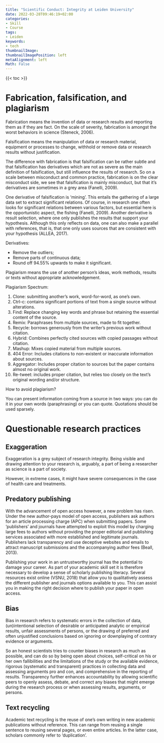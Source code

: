```yaml
---
title: "Scientific Conduct: Integrity at Leiden University"
date: 2022-03-28T09:46:19+02:00
categories:
- Skill
- Course
tags:
- Leiden
keywords:
- tech
thumbnailImage: 
thumbnailImagePosition: left
metaAlignment: left
Math: False
---
```

<!--more-->
{{< toc >}}
# Fabrication, falsification, and plagiarism
Fabrication means the invention of data or research results and reporting them as if they are fact. On the scale of severity, fabrication is amongst the worst behaviors in science (Steneck, 2006).

Falsification means the manipulation of data or research material, equipment or processes to change, withhold or remove data or research results without justification.

The difference with fabrication is that falsification can be rather subtle and that falsification has derivatives which are not as severe as the main definition of falsification, but still influence the results of research. So on a scale between misconduct and common practice, fabrication is on the clear misconduct side, we see that falsification is mainly misconduct, but that it’s derivatives are sometimes in a grey area (Fanelli, 2009).

One derivative of falsification is ‘mining’. This entails the gathering of a large data set to extract significant relations. Of course, in research one often looks for significant relations between various factors, but essential here is the opportunistic aspect, the fishing (Fanelli, 2009). Another derivative is result selection, where one only publishes the results that support your hypothesis. Although this only reflects on data, one can also make a parallel with references, that is, that one only uses sources that are consistent with your hypothesis (ALLEA, 2017).

Derivatives:
* Remove the outliers;
* Remove parts of continuous data;
* Round off 94.55% upwards to make it significant.

Plagiarism means the use of another person’s ideas, work methods, results or texts without appropriate acknowledgement.


Plagiarism Spectrum:

1. Clone: submitting another’s work, word-for-word, as one’s own.
2. Ctrl-c: contains significant portions of text from a single source without alterations.
3. Find: Replace changing key words and phrase but retaining the essential content of the source.
4. Remix: Paraphrases from multiple sources, made to fit together.
5. Recycle: borrows generously from the writer’s previous work without citation.
6. Hybrid: Combines perfectly cited sources with copied passages without citation.
7. Mashup: Mixes copied material from multiple sources.
8. 404 Error: Includes citations to non-existent or inaccurate information about sources.
9. Aggregator: Includes proper citation to sources but the paper contains almost no original work.
10. Re-tweet: includes proper citation, but relies too closely on the text’s original wording and/or structure.


How to avoid plagiarism?

You can present information coming from a source in two ways: you can do it in your own words (paraphrasing) or you can quote. Quotations should be used sparsely.

# Questionable research practices
## Exaggeration
Exaggeration is a grey subject of research integrity. Being visible and drawing attention to your research is, arguably, a part of being a researcher as science is a part of society.

However, in extreme cases, it might have severe consequences in the case of health care and treatments.
## Predatory publishing
With the advancement of open access however, a new problem has risen. Under the new author-pays model of open access, publishers ask authors for an article processing charge (APC) when submitting papers. Some ‘publishers’ and journals have attempted to exploit this model by charging large fees to authors without providing the proper editorial and publishing services associated with more established and legitimate journals. Publishers lack transparency and use deceptive websites and emails to attract manuscript submissions and the accompanying author fees (Beall, 2013).

Publishing your work in an untrustworthy journal has the potential to damage your career. As part of your academic skill set it is therefore necessary to develop a sense of scholarly publishing literacy. Several resources exist online (VSNU, 2018) that allow you to qualitatively assess the different publisher and journals options available to you. This can assist you in making the right decision where to publish your paper in open access.

## Bias
Bias in research refers to systematic errors in the collection of data, (un)intentional selection of desirable or anticipated analytic or empirical results, unfair assessments of persons, or the drawing of preferred and often unjustified conclusions based on ignoring or downplaying of contrary evidence or arguments.

So an honest scientists tries to counter biases in research as much as possible, and can do so by being open about choices, self-critical on his or her own fallibilities and the limitations of the study or the available evidence, rigorous (systematic and transparent) practices in collecting data and assessing arguments pro and con, and comprehensive in the reporting of results. Transparency further enhances accountability by allowing scientific peers to openly assess, debate, and correct any biases that might emerge during the research process or when assessing results, arguments, or persons.

## Text recycling
Academic text recycling is the reuse of one’s own writing in new academic publications without reference. This can range from reusing a single sentence to reusing several pages, or even entire articles. In the latter case, scholars commonly refer to ‘duplication’.
